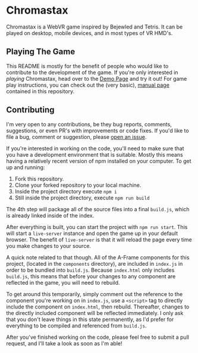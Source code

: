 # Chromastax

Chromastax is a WebVR game inspired by Bejewled and Tetris. It can be played on desktop, mobile devices, and in most types of VR HMD's.

## Playing The Game

This README is mostly for the benefit of people who would like to contribute to the development of the game. If you're only interested in _playing_ Chromastax, head over to the [Demo Page](https://webvr.decodingsteve.com/chromastax) and try it out! For game play instructions, you can check out the (very basic), [manual page](https://github.com/stlewis/chromastax_reloaded/blob/master/HOWTO.md) contained in this repository.

## Contributing

I'm very open to any contributions, be they bug reports, comments, suggestions, or even PR's with improvements or code fixes. If you'd like to file a bug, comment or suggestion, please [open an issue](https://github.com/stlewis/chromastax_reloaded/issues/new).

If you're interested in working on the code, you'll need to make sure that you have a development environment that is suitable. Mostly this means having a relatively recent version of npm installed on your computer. To get up and running:

1. Fork this repository.
2. Clone your forked repository to your local machine.
3. Inside the project directory execute `npm i`
4. Still inside the project directory, execute `npm run build`

The 4th step will package all of the source files into a final `build.js`, which is already linked inside of the index.

After everything is built, you can start the project with `npm run start`. This will start a `live-server` instance and open the game up in your default browser. The benefit of `live-server` is that it will reload the page every time you make changes to your source.

A quick note related to that though. All of the A-Frame components for this project, (located in the `components` directory), are included in `index.js` in order to be bundled into `build.js`. Because `index.html` only includes `build.js`, this means that before your changes to any component are reflected in the game, you will need to rebuild.

To get around this temporarily, simply comment out the reference to the component you're working on in `index.js`, use a `<script>` tag to directly include the component on `index.html`, then rebuild. Thereafter, changes to the directly included component will be reflected immediately. I only ask that you don't leave things in this state permanently, as I'd prefer for everything to be compiled and referenced from `build.js`.

After you've finished working on the code, please feel free to submit a pull request, and I'll take a look as soon as I'm able!
